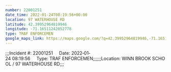 ```yaml
---
number: 22001251
date_time: 2022-01-24T08:19:56+00:00
location: 97 WATERHOUSE RD
latitude: 42.39952964819946
longitude: -71.16511242052778
type: TRAF ENFORCEMEN
google_maps_link: https://maps.google.com/?q=42.39952964819946,-71.16511242052778
---
```


;;;Incident #: 22001251     Date: 2022‐01‐24 08:19:56     Type: TRAF ENFORCEMEN;;;;;;Location: WINN BROOK SCHOOL / 97 WATERHOUSE RD;;;
